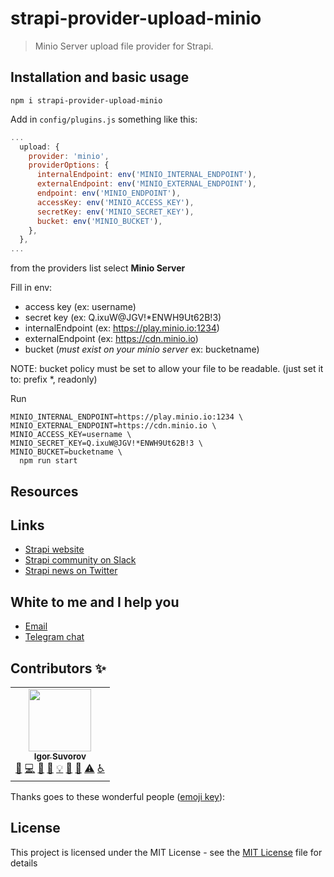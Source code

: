 # strapi-provider-upload-minio

> Minio Server upload file provider for Strapi.


## Installation and basic usage

```npm i strapi-provider-upload-minio```

Add in `config/plugins.js` something like this:
```js
...
  upload: {
    provider: 'minio',
    providerOptions: {
      internalEndpoint: env('MINIO_INTERNAL_ENDPOINT'),
      externalEndpoint: env('MINIO_EXTERNAL_ENDPOINT'),
      endpoint: env('MINIO_ENDPOINT'),
      accessKey: env('MINIO_ACCESS_KEY'),
      secretKey: env('MINIO_SECRET_KEY'),
      bucket: env('MINIO_BUCKET'),
    },
  },
...
```

from the providers list select **Minio Server**

Fill in env:
  - access key (ex: username)
  - secret key (ex: Q.ixuW@JGV!*ENWH9Ut62B!3)
  - internalEndpoint (ex: https://play.minio.io:1234)
  - externalEndpoint (ex: https://cdn.minio.io)
  - bucket (*must exist on your minio server* ex: bucketname)

NOTE: bucket policy must be set to allow your file to be readable. (just set it to: prefix \*, readonly)


Run 
```
MINIO_INTERNAL_ENDPOINT=https://play.minio.io:1234 \
MINIO_EXTERNAL_ENDPOINT=https://cdn.minio.io \
MINIO_ACCESS_KEY=username \
MINIO_SECRET_KEY=Q.ixuW@JGV!*ENWH9Ut62B!3 \
MINIO_BUCKET=bucketname \
  npm run start
```

## Resources

## Links

- [Strapi website](http://strapi.io/)
- [Strapi community on Slack](http://slack.strapi.io)
- [Strapi news on Twitter](https://twitter.com/strapijs)



## White to me and I help you
- [Email](mailto:hi@isuvorov.com)
- [Telegram chat](https://t.me/lskjs)

## Contributors ✨

<!-- ALL-CONTRIBUTORS-LIST:START - Do not remove or modify this section -->
<!-- prettier-ignore-start -->
<!-- markdownlint-disable -->
<table>
  <tr>
    <td align="center"><a href="https://isuvorov.com.com"><img src="https://avatars2.githubusercontent.com/u/1056977?v=4" width="100px;" alt=""/><br /><sub><b>Igor Suvorov</b></sub></a><br /><a href="#question-isuvorov" title="Answering Questions">💬</a> <a href="isuvorov/lib-starter-kit/isuvorov/lib-starter-kit/commits?author=isuvorov" title="Code">💻</a> <a href="#design-isuvorov" title="Design">🎨</a> <a href="isuvorov/lib-starter-kit/isuvorov/lib-starter-kit/commits?author=isuvorov" title="Documentation">📖</a> <a href="#example-isuvorov" title="Examples">💡</a> <a href="#ideas-isuvorov" title="Ideas, Planning, & Feedback">🤔</a> <a href="isuvorov/lib-starter-kit/isuvorov/lib-starter-kit/pulls?q=is%3Apr+reviewed-by%3Aisuvorov" title="Reviewed Pull Requests">👀</a> <a href="isuvorov/lib-starter-kit/isuvorov/lib-starter-kit/commits?author=isuvorov" title="Tests">⚠️</a> <a href="#a11y-isuvorov" title="Accessibility">️️️️♿️</a></td>
  </tr>
</table>

<!-- markdownlint-enable -->
<!-- prettier-ignore-end -->
<!-- ALL-CONTRIBUTORS-LIST:END -->
Thanks goes to these wonderful people ([emoji key](https://allcontributors.org/docs/en/emoji-key)):


## License

This project is licensed under the MIT License - see the [MIT License](LICENSE) file for details

